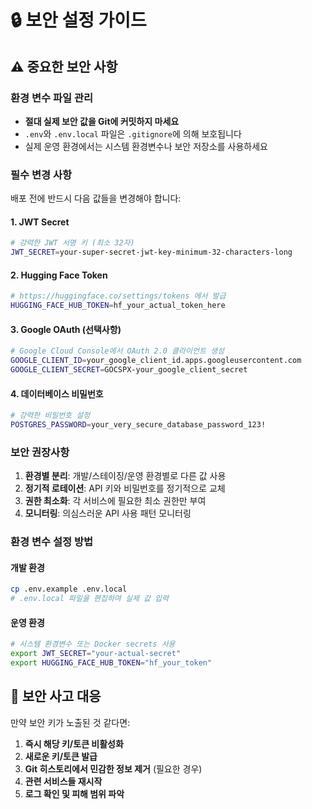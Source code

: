 # 🔒 보안 설정 가이드

## ⚠️ 중요한 보안 사항

### 환경 변수 파일 관리

- **절대 실제 보안 값을 Git에 커밋하지 마세요**
- `.env`와 `.env.local` 파일은 `.gitignore`에 의해 보호됩니다
- 실제 운영 환경에서는 시스템 환경변수나 보안 저장소를 사용하세요

### 필수 변경 사항

배포 전에 반드시 다음 값들을 변경해야 합니다:

#### 1. JWT Secret
```bash
# 강력한 JWT 서명 키 (최소 32자)
JWT_SECRET=your-super-secret-jwt-key-minimum-32-characters-long
```

#### 2. Hugging Face Token
```bash
# https://huggingface.co/settings/tokens 에서 발급
HUGGING_FACE_HUB_TOKEN=hf_your_actual_token_here
```

#### 3. Google OAuth (선택사항)
```bash
# Google Cloud Console에서 OAuth 2.0 클라이언트 생성
GOOGLE_CLIENT_ID=your_google_client_id.apps.googleusercontent.com
GOOGLE_CLIENT_SECRET=GOCSPX-your_google_client_secret
```

#### 4. 데이터베이스 비밀번호
```bash
# 강력한 비밀번호 설정
POSTGRES_PASSWORD=your_very_secure_database_password_123!
```

### 보안 권장사항

1. **환경별 분리**: 개발/스테이징/운영 환경별로 다른 값 사용
2. **정기적 로테이션**: API 키와 비밀번호를 정기적으로 교체
3. **권한 최소화**: 각 서비스에 필요한 최소 권한만 부여
4. **모니터링**: 의심스러운 API 사용 패턴 모니터링

### 환경 변수 설정 방법

#### 개발 환경
```bash
cp .env.example .env.local
# .env.local 파일을 편집하여 실제 값 입력
```

#### 운영 환경
```bash
# 시스템 환경변수 또는 Docker secrets 사용
export JWT_SECRET="your-actual-secret"
export HUGGING_FACE_HUB_TOKEN="hf_your_token"
```

## 🚨 보안 사고 대응

만약 보안 키가 노출된 것 같다면:

1. **즉시 해당 키/토큰 비활성화**
2. **새로운 키/토큰 발급**
3. **Git 히스토리에서 민감한 정보 제거** (필요한 경우)
4. **관련 서비스들 재시작**
5. **로그 확인 및 피해 범위 파악**
